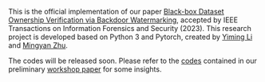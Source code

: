 
This is the official implementation of our paper [Black-box Dataset Ownership Verification via Backdoor Watermarking](https://arxiv.org/pdf/2209.06015.pdf), accepted by IEEE Transactions on Information Forensics and Security (2023). This research project is developed based on Python 3 and Pytorch, created by [Yiming Li](http://liyiming.tech/) and [Mingyan Zhu]().

The codes will be released soon. Please refer to the [codes](https://github.com/THUYimingLi/Open-sourced_Dataset_Protection) contained in our preliminary [workshop paper](https://arxiv.org/pdf/2010.05821.pdf) for some insights.

